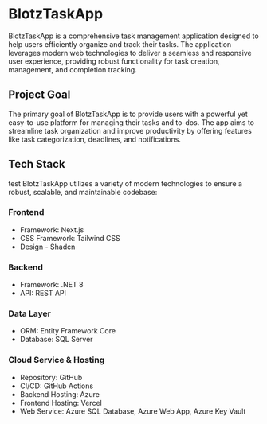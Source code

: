 # BlotzTaskApp

BlotzTaskApp is a comprehensive task management application designed to help users efficiently organize and track their tasks. The application leverages modern web technologies to deliver a seamless and responsive user experience, providing robust functionality for task creation, management, and completion tracking.

## Project Goal

The primary goal of BlotzTaskApp is to provide users with a powerful yet easy-to-use platform for managing their tasks and to-dos. The app aims to streamline task organization and improve productivity by offering features like task categorization, deadlines, and notifications.

## Tech Stack

test
BlotzTaskApp utilizes a variety of modern technologies to ensure a robust, scalable, and maintainable codebase:

### Frontend

- Framework: Next.js
- CSS Framework: Tailwind CSS
- Design - Shadcn

### Backend

- Framework: .NET 8
- API: REST API

### Data Layer

- ORM: Entity Framework Core
- Database: SQL Server

### Cloud Service & Hosting

- Repository: GitHub
- CI/CD: GitHub Actions
- Backend Hosting: Azure
- Frontend Hosting: Vercel
- Web Service: Azure SQL Database, Azure Web App, Azure Key Vault

